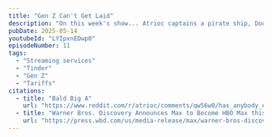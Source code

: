 ```yaml
---
title: "Gen Z Can't Get Laid"
description: "On this week's show... Atrioc captains a pirate ship, DougDoug pings the discord, and Aiden tells us about tariffs."
pubDate: 2025-05-14
youtubeId: "LYIpxnEDwp0"
episodeNumber: 11
tags:
  - "Streaming services"
  - "Tinder"
  - "Gen Z"
  - "Tariffs"
citations:
  - title: "Bald Big A"
    url: "https://www.reddit.com/r/atrioc/comments/qw56w0/has_anybody_else_noticed_big_a_has_been_balding_a/"
  - title: "Warner Bros. Discovery Announces Max to Become HBO Max this Summer"
    url: "https://press.wbd.com/us/media-release/max/warner-bros-discovery-announces-max-become-hbo-max-summer"
---
```


